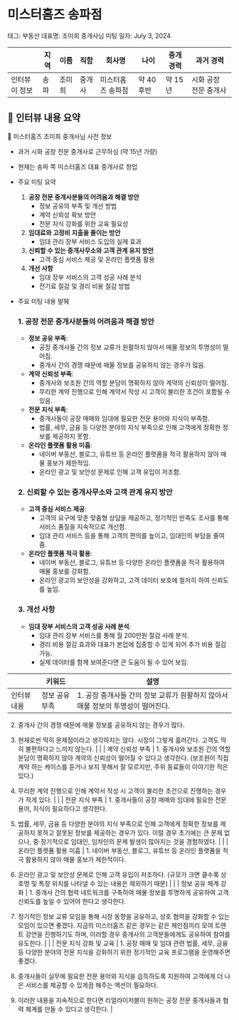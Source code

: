 # 미스터홈즈 송파점

태그: 부동산
대표명: 조미희 중개사님
미팅 일자: July 3, 2024

|  | 지역 | 이름 | 직함 | 회사명 | 나이 | 중개 경력 | 과거 경력 |
| --- | --- | --- | --- | --- | --- | --- | --- |
| 인터뷰이 정보 | 송파 | 조미희 | 중개사 | 미스터홈즈 송파점 | 약 40후반 | 약 15년 | 시화 공장 전문 중개사 |

## 📌 인터뷰 내용 요약

📍 미스터홈즈 조미희 중개사님 사전 정보

- 과거 시화 공장 전문 중개사로 근무하심 (약 15년 가량)
- 현재는 송파 쪽 미스터홈즈 대표 중개사로 창업

- 주요 미팅 요약
    1. **공장 전문 중개사분들의 어려움과 해결 방안**
        - 정보 공유의 부족 및 개선 방법
        - 계약 신뢰성 확보 방안
        - 전문 지식 강화를 위한 교육 필요성
    2. **임대료와 고정비 지출을 줄이는 방안**
        - 임대 관리 장부 서비스 도입의 실제 효과
    3. **신뢰할 수 있는 중개사무소와 고객 관계 유지 방안**
        - 고객 중심 서비스 제공 및 온라인 플랫폼 활용
    4. **개선 사항**
        - 임대 장부 서비스의 고객 성공 사례 분석
        - 전기료 절감 및 경리 비용 절감 방법
- 주요 미팅  내용  발췌
    
    ### 1. 공장 전문 중개사분들의 어려움과 해결 방안
    
    - **정보 공유 부족**:
        - 공장 중개사들 간의 정보 교류가 원활하지 않아서 매물 정보의 투명성이 떨어짐.
        - 중개사 간의 경쟁 때문에 매물 정보를 공유하지 않는 경우가 많음.
    - **계약 신뢰성 부족**:
        - 중개사와 보조원 간의 역할 분담이 명확하지 않아 계약의 신뢰성이 떨어짐.
        - 무리한 계약 진행으로 인해 계약서 작성 시 고객이 불리한 조건이 포함될 수 있음.
    - **전문 지식 부족**:
        - 중개사들이 공장 매매와 임대에 필요한 전문 용어와 지식이 부족함.
        - 법률, 세무, 금융 등 다양한 분야의 지식 부족으로 인해 고객에게 정확한 정보를 제공하지 못함.
    - **온라인 플랫폼 활용 미흡**:
        - 네이버 부동산, 블로그, 유튜브 등 온라인 플랫폼을 적극 활용하지 않아 매물 홍보가 제한적임.
        - 온라인 광고 및 보안성 문제로 인해 고객 유입이 저조함.
    
    ### 2. 신뢰할 수 있는 중개사무소와 고객 관계 유지 방안
    
    - **고객 중심 서비스 제공**:
        - 고객의 요구에 맞춘 맞춤형 상담을 제공하고, 정기적인 만족도 조사를 통해 서비스 품질을 지속적으로 개선함.
        - 임대 관리 서비스 등을 통해 고객의 편의를 높이고, 임대인의 부담을 줄여줌.
    - **온라인 플랫폼 적극 활용**:
        - 네이버 부동산, 블로그, 유튜브 등 다양한 온라인 플랫폼을 적극 활용하여 매물 홍보를 강화함.
        - 온라인 광고의 보안성을 강화하고, 고객 데이터 보호에 철저히 하여 신뢰도를 높임.
    
    ### 3. 개선 사항
    
    - **임대 장부 서비스의 고객 성공 사례 분석**:
        - 임대 관리 장부 서비스를 통해 월 200만원 절감 사례 분석.
        - 경리 비용 절감 효과와 대표가 본업에 집중할 수 있게 되어 추가 비용 절감 가능.
        - 실제 데이터를 함께 보여준다면 큰 도움이 될 수 있어 보임.

|  | 키워드 | 설명 |
| --- | --- | --- |
| 인터뷰 내용 | 정보 공유 부족 | 1. 공장 중개사들 간의 정보 교류가 원활하지 않아서 매물 정보의 투명성이 떨어진다.

2. 중개사 간의 경쟁 때문에 매물 정보를 공유하지 않는 경우가 많다.

3. 현재로썬 딱히 문제점이라고 생각하지는 않다. 시장이 그렇게 흘러간다. 고객도 딱히 불편하다고 느끼지 않는다.      |
|  | 계약 신뢰성 부족 | 1. 중개사와 보조원 간의 역할 분담이 명확하지 않아 계약의 신뢰성이 떨어질 수 있다고 생각한다.
(보조원이 직접 계약 하는 케이스를 듣거나 보지 못해서 잘 모르지만, 주위 동료들이 이야기한 적은 있다.)

2. 무리한 계약 진행으로 인해 계약서 작성 시 고객이 불리한 조건으로 진행하는 경우가 적게 있다.   |
|  | 전문 지식 부족 | 1. 중개사들이 공장 매매와 임대에 필요한 전문 용어, 지식이 필요하다고 생각한다.

2. 법률, 세무, 금융 등 다양한 분야의 지식 부족으로 인해 고객에게 정확한 정보를 제공하지 못하고 잘못된 정보를 제공하는 경우가 있다. 이럴 경우 초기에는 큰 문제 없으나, 중·장기적으로 임대인, 임차인의 문제 발생이 많아지는 것을 경험하였다.  |
|  | 온라인 플랫폼 활용 미흡 | 1. 네이버 부동산, 블로그, 유튜브 등 온라인 플랫폼을 적극 활용하지 않아 매물 홍보가 제한적이다.

2. 온라인 광고 및 보안성 문제로 인해 고객 유입이 저조하다. (규모가 크면 클수록 상호명 및 특정 위치를 나타낼 수 있는 내용은 제외하기 때문) |
|  | 정보 공유 체계 강화 | 1. 중개사 간의 협력 네트워크를 구축하여 매물 정보를 투명하게 공유하여 고객 신뢰도를 높일 수 있어야 한다고 생각한다.

2. 정기적인 정보 교류 모임을 통해 시장 동향을 공유하고, 상호 협력을 강화할 수 있는 모임이 있으면 좋겠다.
지금의 미스터홈즈 같은 경우는 같은 체인점끼리 모여 트렌트 강연을 진행하기도 하며, 이러할 경우 중개사의 고객분들에게도 공유하여 참여를 유도한다.    |
|  | 전문 지식 강화 및 교육 | 1. 공장 매매 및 임대 관련 법률, 세무, 금융 등 다양한 분야의 전문 지식을 강화하기 위한 정기적인 교육 프로그램을 운영해주면 좋겠다.

2. 중개사들이 실무에 필요한 전문 용어와 지식을 습득하도록 지원하여 고객에게 더 나은 서비스를 제공할 수 있게끔 해주는 액션이 필요하다.

3. 이러한 내용을 지속적으로 한다면 리얼라이저블이 원하는 공장 전문 중개사들과 협력 체계를 만들 수 있다고 생각한다.    |